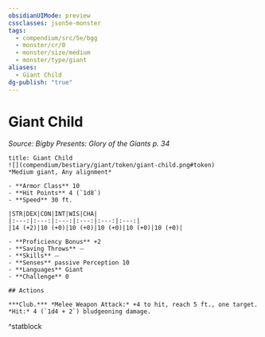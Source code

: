 ```yaml
---
obsidianUIMode: preview
cssclasses: json5e-monster
tags:
  - compendium/src/5e/bgg
  - monster/cr/0
  - monster/size/medium
  - monster/type/giant
aliases:
  - Giant Child
dg-publish: "true"
---
```

# Giant Child
*Source: Bigby Presents: Glory of the Giants p. 34*  

```ad-statblock
title: Giant Child
![](compendium/bestiary/giant/token/giant-child.png#token)
*Medium giant, Any alignment*

- **Armor Class** 10 
- **Hit Points** 4 (`1d8`)
- **Speed** 30 ft.

|STR|DEX|CON|INT|WIS|CHA|
|:---:|:---:|:---:|:---:|:---:|:---:|
|14 (+2)|10 (+0)|10 (+0)|10 (+0)|10 (+0)|10 (+0)|

- **Proficiency Bonus** +2
- **Saving Throws** ⏤
- **Skills** ⏤
- **Senses** passive Perception 10
- **Languages** Giant
- **Challenge** 0

## Actions

***Club.*** *Melee Weapon Attack:* +4 to hit, reach 5 ft., one target. *Hit:* 4 (`1d4 + 2`) bludgeoning damage.
```
^statblock